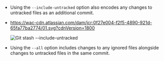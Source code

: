 - Using the `--include-untracked` option also encodes any changes to untracked files as an additional commit.

- https://wac-cdn.atlassian.com/dam/jcr:0f27e004-f2f5-4890-921d-65fa77ba2774/01.svg?cdnVersion=1800

  ![Git stash --include-untracked](https://wac-cdn.atlassian.com/dam/jcr:f7dd5493-a98d-449e-ae37-146d6270ccf7/05.svg)

- Using the `--all` option includes changes to any ignored files alongside changes to untracked files in the same commit.